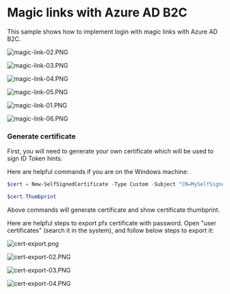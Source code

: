 # Magic links with Azure AD B2C

This sample shows how to implement login with magic links with Azure AD B2C.


![magic-link-02.PNG](images/magic-link-02.PNG)

![magic-link-03.PNG](images/magic-link-03.PNG)

![magic-link-04.PNG](images/magic-link-04.PNG)

![magic-link-05.PNG](images/magic-link-05.PNG)

![magic-link-01.PNG](images/magic-link-01.PNG)

![magic-link-06.PNG](images/magic-link-06.PNG)


### Generate certificate

First, you will need to generate your own certificate which will be used to sign ID Token hints.

Here are helpful commands if you are on the Windows machine:

```powershell
$cert = New-SelfSignedCertificate -Type Custom -Subject "CN=MySelfSignedCertificate" -TextExtension @("2.5.29.37={text}1.3.6.1.5.5.7.3.3") -KeyUsage DigitalSignature -KeyAlgorithm RSA -KeyLength 2048 -NotAfter (Get-Date).AddYears(2) -CertStoreLocation "Cert:\CurrentUser\My"

$cert.Thumbprint
```

Above commands will generate certificate and show certificate thumbprint.

Here are helpful steps to export pfx certificate with password. Open "user certificates" (search it in the system), and follow below steps to export it:

![cert-export.png](images/cert-export.png)

![cert-export-02.PNG](images/cert-export-02.PNG)

![cert-export-03.PNG](images/cert-export-03.PNG)

![cert-export-04.PNG](images/cert-export-04.PNG)